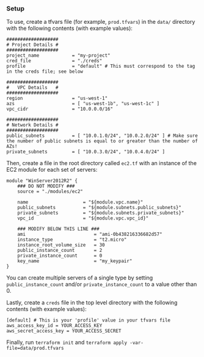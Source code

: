 ### Setup

To use, create a tfvars file (for example, `prod.tfvars`) in the `data/` directory with the following contents (with example values):

```
###################
# Project Details #
###################
project_name            = "my-project"
cred_file               = "./creds"
profile                 = "default" # This must correspond to the tag in the creds file; see below

###################
#   VPC Details   #
###################
region                  = "us-west-1"
azs                     = [ "us-west-1b", "us-west-1c" ]
vpc_cidr                = "10.0.0.0/16"

###################
# Network Details #
###################
public_subnets          = [ "10.0.1.0/24", "10.0.2.0/24" ] # Make sure the number of public subnets is equal to or greater than the number of AZs!
private_subnets         = [ "10.0.3.0/24", "10.0.4.0/24" ]
```

Then, create a file in the root directory called `ec2.tf` with an instance of the EC2 module for each set of servers:

```
module "WinServer2012R2" {
    ### DO NOT MODIFY ###
    source = "./modules/ec2"

    name                    = "${module.vpc.name}"
    public_subnets          = "${module.subnets.public_subnets}"
    private_subnets         = "${module.subnets.private_subnets}"
    vpc_id                  = "${module.vpc.vpc_id}"

    ### MODIFY BELOW THIS LINE ###
    ami                         = "ami-0b438216336682d57"
    instance_type               = "t2.micro"
    instance_root_volume_size   = 30
    public_instance_count       = 2
    private_instance_count      = 0
    key_name                    = "my_keypair"
}
```

You can create multiple servers of a single type by setting `public_instance_count` and/or `private_instance_count` to a value other than 0.

Lastly, create a `creds` file in the top level directory with the following contents (with example values):

```
[default] # This is your 'profile' value in your tfvars file
aws_access_key_id = YOUR_ACCESS_KEY
aws_secret_access_key = YOUR_ACCESS_SECRET
```

Finally, run `terraform init` and `terraform apply -var-file=data/prod.tfvars` 
